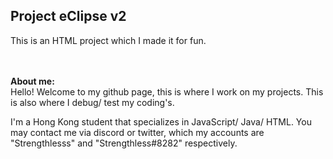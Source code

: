 <h2>Project eClipse v2</h2> This is an HTML project which I made it for fun.<br><br><br>

<b>About me:</b><br>
   Hello! Welcome to my github page, this is where I work on my projects. This
is also where I debug/ test my coding's.
   <p>I'm a Hong Kong student that specializes in JavaScript/ Java/ HTML. You may
contact me via discord or twitter, which my accounts are "Strengthlesss"
and "Strengthless#8282" respectively.</p>
